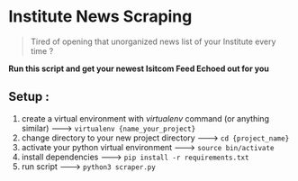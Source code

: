 #  Institute News Scraping

> Tired of opening that unorganized news list of your Institute every time ?

**Run this script and get your newest Isitcom Feed Echoed out for you**
## Setup :

 1. create a virtual environment with *virtualenv* command (or anything similar)
	 ---> `virtualenv {name_your_project}`
 2. change directory to your new project directory
	 ---> `cd {project_name} `
 3. activate your python virtual environment 
	 ---> `source bin/activate`
 4.  install dependencies
	 ---> `pip install -r requirements.txt` 
 5. run script
	 ---> `python3 scraper.py`

